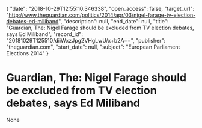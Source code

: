{
  "date": "2018-10-29T12:55:10.346338", 
  "open_access": false, 
  "target_url": "http://www.theguardian.com/politics/2014/apr/03/nigel-farage-tv-election-debates-ed-miliband", 
  "description": null, 
  "end_date": null, 
  "title": "Guardian, The: Nigel Farage should be excluded from TV election debates, says Ed Miliband", 
  "record_id": "20181029T125510/diiWxzJpg2VHgLwU/x+b2A==", 
  "publisher": "theguardian.com", 
  "start_date": null, 
  "subject": "European Parliament Elections 2014"
}

# Guardian, The: Nigel Farage should be excluded from TV election debates, says Ed Miliband

None